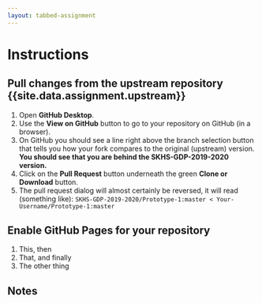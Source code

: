 ```yaml
---
layout: tabbed-assignment
---
```


# Instructions

## Pull changes from the **upstream** repository {{site.data.assignment.upstream}}
1. Open **GitHub Desktop**.
1. Use the **View on GitHub** button to go to your repository on GitHub (in a browser).
1. On GitHub you should see a line right above the branch selection button that tells you how your fork compares to the original (upstream) version. **You should see that you are behind the SKHS-GDP-2019-2020 version.**
1. Click on the **Pull Request** button underneath the green **Clone or Download** button.
1. The pull request dialog will almost certainly be reversed, it will read (something like):
   ```SKHS-GDP-2019-2020/Prototype-1:master < Your-Username/Prototype-1:master```

## Enable GitHub Pages for your repository

1. This, then
1. That, and finally
1. The other thing

## Notes

<!-- Don't edit links here, change them in _data/assignment.yml instead, -->

[slides]: <{{site.data.assignment.slides}}>
[template]: <{{site.data.assignment.template}}>
